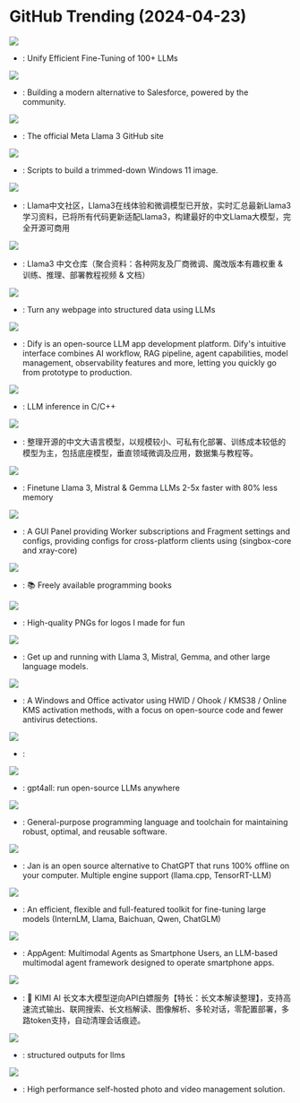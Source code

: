# GitHub Trending (2024-04-23)

![](https://img.shields.io/badge/Python-New%20436-green?style=flat-square&logo=appveyor)
- [](https://github.comundefined): Unify Efficient Fine-Tuning of 100+ LLMs

![](https://img.shields.io/badge/TypeScript-New%20398-green?style=flat-square&logo=appveyor)
- [](https://github.comundefined): Building a modern alternative to Salesforce, powered by the community.

![](https://img.shields.io/badge/Python-New%203-green?style=flat-square&logo=appveyor)
- [](https://github.comundefined): The official Meta Llama 3 GitHub site

![](https://img.shields.io/badge/PowerShell-New%20364-green?style=flat-square&logo=appveyor)
- [](https://github.comundefined): Scripts to build a trimmed-down Windows 11 image.

![](https://img.shields.io/badge/Python-New%20318-green?style=flat-square&logo=appveyor)
- [](https://github.comundefined): Llama中文社区，Llama3在线体验和微调模型已开放，实时汇总最新Llama3学习资料，已将所有代码更新适配Llama3，构建最好的中文Llama大模型，完全开源可商用

![](https://img.shields.io/badge/Python-New%20412-green?style=flat-square&logo=appveyor)
- [](https://github.comundefined): Llama3 中文仓库（聚合资料：各种网友及厂商微调、魔改版本有趣权重 & 训练、推理、部署教程视频 & 文档）

![](https://img.shields.io/badge/TypeScript-New%20101-green?style=flat-square&logo=appveyor)
- [](https://github.comundefined): Turn any webpage into structured data using LLMs

![](https://img.shields.io/badge/TypeScript-New%20778-green?style=flat-square&logo=appveyor)
- [](https://github.comundefined): Dify is an open-source LLM app development platform. Dify's intuitive interface combines AI workflow, RAG pipeline, agent capabilities, model management, observability features and more, letting you quickly go from prototype to production.

![](https://img.shields.io/badge/C%2B%2B-New%20231-green?style=flat-square&logo=appveyor)
- [](https://github.comundefined): LLM inference in C/C++

![](https://img.shields.io/badge/none-New%20678-green?style=flat-square&logo=appveyor)
- [](https://github.comundefined): 整理开源的中文大语言模型，以规模较小、可私有化部署、训练成本较低的模型为主，包括底座模型，垂直领域微调及应用，数据集与教程等。

![](https://img.shields.io/badge/Python-New%20447-green?style=flat-square&logo=appveyor)
- [](https://github.comundefined): Finetune Llama 3, Mistral & Gemma LLMs 2-5x faster with 80% less memory

![](https://img.shields.io/badge/JavaScript-New%2094-green?style=flat-square&logo=appveyor)
- [](https://github.comundefined): A GUI Panel providing Worker subscriptions and Fragment settings and configs, providing configs for cross-platform clients using (singbox-core and xray-core)

![](https://img.shields.io/badge/none-New%20315-green?style=flat-square&logo=appveyor)
- [](https://github.comundefined): 📚 Freely available programming books

![](https://img.shields.io/badge/none-New%20678-green?style=flat-square&logo=appveyor)
- [](https://github.comundefined): High-quality PNGs for logos I made for fun

![](https://img.shields.io/badge/Go-New%20739-green?style=flat-square&logo=appveyor)
- [](https://github.comundefined): Get up and running with Llama 3, Mistral, Gemma, and other large language models.

![](https://img.shields.io/badge/Batchfile-New%20351-green?style=flat-square&logo=appveyor)
- [](https://github.comundefined): A Windows and Office activator using HWID / Ohook / KMS38 / Online KMS activation methods, with a focus on open-source code and fewer antivirus detections.

![](https://img.shields.io/badge/TypeScript-New%20153-green?style=flat-square&logo=appveyor)
- [](https://github.comundefined): 

![](https://img.shields.io/badge/C%2B%2B-New%2091-green?style=flat-square&logo=appveyor)
- [](https://github.comundefined): gpt4all: run open-source LLMs anywhere

![](https://img.shields.io/badge/Zig-New%2053-green?style=flat-square&logo=appveyor)
- [](https://github.comundefined): General-purpose programming language and toolchain for maintaining robust, optimal, and reusable software.

![](https://img.shields.io/badge/TypeScript-New%20285-green?style=flat-square&logo=appveyor)
- [](https://github.comundefined): Jan is an open source alternative to ChatGPT that runs 100% offline on your computer. Multiple engine support (llama.cpp, TensorRT-LLM)

![](https://img.shields.io/badge/Python-New%20265-green?style=flat-square&logo=appveyor)
- [](https://github.comundefined): An efficient, flexible and full-featured toolkit for fine-tuning large models (InternLM, Llama, Baichuan, Qwen, ChatGLM)

![](https://img.shields.io/badge/Python-New%204-green?style=flat-square&logo=appveyor)
- [](https://github.comundefined): AppAgent: Multimodal Agents as Smartphone Users, an LLM-based multimodal agent framework designed to operate smartphone apps.

![](https://img.shields.io/badge/TypeScript-New%2064-green?style=flat-square&logo=appveyor)
- [](https://github.comundefined): 🚀 KIMI AI 长文本大模型逆向API白嫖服务【特长：长文本解读整理】，支持高速流式输出、联网搜索、长文档解读、图像解析、多轮对话，零配置部署，多路token支持，自动清理会话痕迹。

![](https://img.shields.io/badge/Python-New%2037-green?style=flat-square&logo=appveyor)
- [](https://github.comundefined): structured outputs for llms

![](https://img.shields.io/badge/TypeScript-New%20363-green?style=flat-square&logo=appveyor)
- [](https://github.comundefined): High performance self-hosted photo and video management solution.

